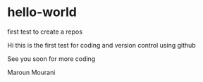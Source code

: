 # hello-world
first test to create a repos 

Hi this is the first test for coding and version control using github

See you soon for more coding

Maroun Mourani
